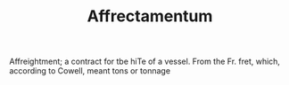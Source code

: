 ---
title: Affrectamentum
letter: A
permalink: "/definitions/bld-affrectamentum.html"
body: Affreightment; a contract for tbe hiTe of a vessel. From the Fr. fret, which,
  according to Cowell, meant tons or tonnage
published_at: '2018-07-07'
source: Black's Law Dictionary 2nd Ed (1910)
layout: post
---